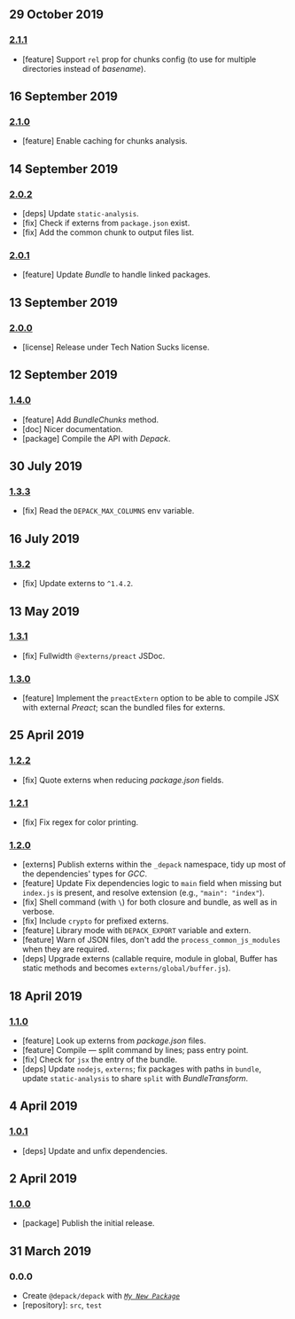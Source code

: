 ## 29 October 2019

### [2.1.1](https://github.com/dpck/src/compare/v2.1.0...v2.1.1)

- [feature] Support `rel` prop for chunks config (to use for multiple directories instead of _basename_).

## 16 September 2019

### [2.1.0](https://github.com/dpck/src/compare/v2.0.2...v2.1.0)

- [feature] Enable caching for chunks analysis.

## 14 September 2019

### [2.0.2](https://github.com/dpck/src/compare/v2.0.1...v2.0.2)

- [deps] Update `static-analysis`.
- [fix] Check if externs from `package.json` exist.
- [fix] Add the common chunk to output files list.

### [2.0.1](https://github.com/dpck/src/compare/v2.0.0...v2.0.1)

- [feature] Update _Bundle_ to handle linked packages.

## 13 September 2019

### [2.0.0](https://github.com/dpck/src/compare/v1.4.0...v2.0.0)

- [license] Release under Tech Nation Sucks license.

## 12 September 2019

### [1.4.0](https://github.com/dpck/src/compare/v1.3.3...v1.4.0)

- [feature] Add _BundleChunks_ method.
- [doc] Nicer documentation.
- [package] Compile the API with _Depack_.

## 30 July 2019

### [1.3.3](https://github.com/dpck/src/compare/v1.3.2...v1.3.3)

- [fix] Read the `DEPACK_MAX_COLUMNS` env variable.

## 16 July 2019

### [1.3.2](https://github.com/dpck/src/compare/v1.3.1...v1.3.2)

- [fix] Update externs to `^1.4.2`.

## 13 May 2019

### [1.3.1](https://github.com/dpck/src/compare/v1.3.0...v1.3.1)

- [fix] Fullwidth `＠externs/preact` JSDoc.

### [1.3.0](https://github.com/dpck/src/compare/v1.2.2...v1.3.0)

- [feature] Implement the `preactExtern` option to be able to compile JSX with external _Preact_; scan the bundled files for externs.

## 25 April 2019

### [1.2.2](https://github.com/dpck/src/compare/v1.2.1...v1.2.2)

- [fix] Quote externs when reducing _package.json_ fields.

### [1.2.1](https://github.com/dpck/src/compare/v1.2.0...v1.2.1)

- [fix] Fix regex for color printing.

### [1.2.0](https://github.com/dpck/src/compare/v1.1.0...v1.2.0)

- [externs] Publish externs within the `_depack` namespace, tidy up most of the dependencies' types for _GCC_.
- [feature] Update Fix dependencies logic to `main` field when missing but `index.js` is present, and resolve extension (e.g., `"main": "index"`).
- [fix] Shell command (with `\`) for both closure and bundle, as well as in verbose.
- [fix] Include `crypto` for prefixed externs.
- [feature] Library mode with `DEPACK_EXPORT` variable and extern.
- [feature] Warn of JSON files, don't add the `process_common_js_modules` when they are required.
- [deps] Upgrade externs (callable require, module in global, Buffer has static methods and becomes `externs/global/buffer.js`).

## 18 April 2019

### [1.1.0](https://github.com/dpck/src/compare/v1.0.1...v1.1.0)

- [feature] Look up externs from _package.json_ files.
- [feature] Compile &mdash; split command by lines; pass entry point.
- [fix] Check for `jsx` the entry of the bundle.
- [deps] Update `nodejs`, `externs`; fix packages with paths in `bundle`, update `static-analysis` to share `split` with _BundleTransform_.

## 4 April 2019

### [1.0.1](https://github.com/dpck/src/compare/v1.0.0...v1.0.1)

- [deps] Update and unfix dependencies.

## 2 April 2019

### [1.0.0](https://github.com/dpck/src/compare/v0.0.0-pre...v1.0.0)

- [package] Publish the initial release.

## 31 March 2019

### 0.0.0

- Create `@depack/depack` with _[`My New Package`](https://mnpjs.org)_
- [repository]: `src`, `test`